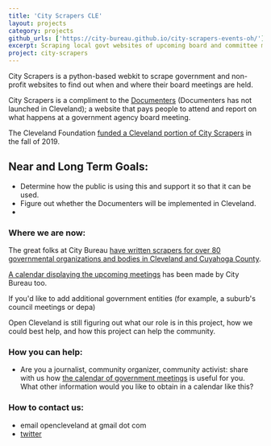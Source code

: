 ```yaml
---
title: 'City Scrapers CLE'
layout: projects
category: projects
github_urls: ['https://city-bureau.github.io/city-scrapers-events-oh/']
excerpt: Scraping local govt websites of upcoming board and committee meetings 
project: city-scrapers
---
```


City Scrapers is a python-based webkit to scrape government and non-profit websites to find out when and where their board meetings are held. 

City Scrapers is a compliment to the [Documenters](https://www.documenters.org/) (Documenters has not launched in Cleveland); a website that pays people to attend and report on what happens at a government agency board meeting. 

The Cleveland Foundation [funded a Cleveland portion of City Scrapers](https://www.citybureau.org/notebook/2019/9/4/making-local-government-more-accessible-in-northeast-ohio) in the fall of 2019. 


## Near and Long Term Goals:
* Determine how the public is using this and support it so that it can be used. 
* Figure out whether the Documenters will be implemented in Cleveland. 
* 

### Where we are now: 

The great folks at City Bureau [have written scrapers for over 80 governmental organizations and bodies in Cleveland and Cuyahoga County](https://github.com/City-Bureau/city-scrapers-cle). 

[A calendar displaying the upcoming meetings](https://city-bureau.github.io/city-scrapers-events-oh/) has been made by City Bureau too. 

If you'd like to add additional government entities (for example, a suburb's council meetings or depa)

Open Cleveland is still figuring out what our role is in this project, how we could best help, and how this project can help the community. 

### How you can help: 

* Are you a journalist, community organizer, community activist: share with us how [the calendar of government meetings](https://city-bureau.github.io/city-scrapers-events-oh/) is useful for you. What other information would you like to obtain in a calendar like this? 


### How to contact us: 
- email opencleveland at gmail dot com 
- [twitter](https://twitter.com/opencleveland)
